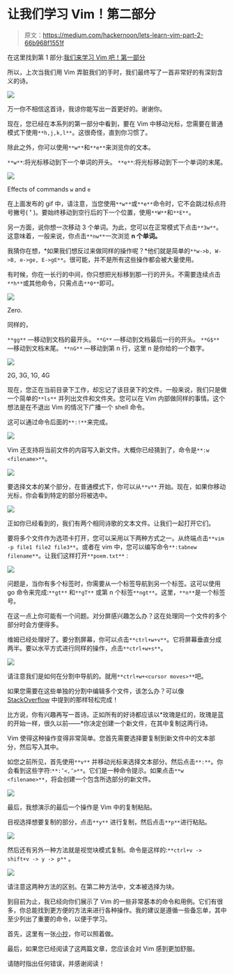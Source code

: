 # 让我们学习 Vim！第二部分

> 原文：<https://medium.com/hackernoon/lets-learn-vim-part-2-66b968f1551f>

在这里找到第 1 部分:[我们来学习 Vim 吧！第一部分](https://hackernoon.com/lets-learn-vim-part-1-4752116637b4)

所以，上次当我们用 Vim 弄脏我们的手时，我们最终写了一首非常好的有深刻含义的诗。

![](img/a76193f0d20221e7dfa5cb90efeb5c45.png)

万一你不相信这首诗，我谅你能写出一首更好的。谢谢你。

现在，您已经在本系列的第一部分中看到，要在 Vim 中移动光标，您需要在普通模式下使用`**h,j,k,l**`。这很奇怪，直到你习惯了。

除此之外，你可以使用`**w**`和`**e**`来浏览你的文本。

`**w**`:将光标移动到下一个单词的开头。
`**e**`:将光标移动到下一个单词的末尾。

![](img/8e988c32b528bc2b5862991113b03abc.png)

Effects of commands `w` and `e`

在上面发布的 gif 中，请注意，当您使用`**w**`或`**e**`命令时，它不会跳过标点符号撇号( **'** )。要始终移动到空行后的下一个位置，使用`**W**`和`**E**`。

另一方面，说你想一次移动 3 个单词。为此，您可以在正常模式下点击`**3w**`。这意味着，一般来说，你点击`**nw**`一次浏览 **n 个单词。**

我猜你在想，*如果我们想反过来做同样的操作呢？*他们就是简单的`**w->b, W->B, e->ge, E->gE**`。很可能，并不是所有这些操作都会被大量使用。

有时候，你在一长行的中间，你只想把光标移到那一行的开头。不需要连续点击`**h**`或其他命令，只需点击`**0**`即可。

![](img/6e837c5ff72f58c06df0638d4b831ee1.png)

Zero.

同样的，

`**gg**` —移动到文档的最开头。
`**G**` —移动到文档最后一行的开头。
`**G$**` —移动到文档末尾。
`**nG**` —移动到第 n 行，这里 n 是你给的一个数字。

![](img/7d97b550bdd1a7a6bb4ef6744b7de721.png)

2G, 3G, 1G, 4G

现在，您正在当前目录下工作，却忘记了该目录下的文件。一般来说，我们只是做一个简单的`**ls**` 并列出文件和文件夹。您可以在 Vim 内部做同样的事情。这个想法是在不退出 Vim 的情况下广播一个 shell 命令。

这可以通过命令后面的`**:!**`来完成。

![](img/8713f07dd2adfa7da43a90f079bd6259.png)

Vim 还支持将当前文件的内容写入新文件。大概你已经猜到了，命令是`**:w <filename>**`。

![](img/ff25a20bc36f4884e2b17932c75865d4.png)

要选择文本的某个部分，在普通模式下，你可以从`**v**` 开始。现在，如果你移动光标，你会看到特定的部分将被选中。

![](img/95986f36e9f40f4c3c40ed726b587a6f.png)

正如你已经看到的，我们有两个相同诗歌的文本文件。让我们一起打开它们。

要将多个文件作为选项卡打开，您可以采用以下两种方式之一。从终端点击`**vim -p file1 file2 file3**`。或者在 vim 中，您可以编写命令`**:tabnew filename**`。让我们这样打开`**poem.txt**` :

![](img/1dc0b57bd83beed3699e8354492e7708.png)

问题是，当你有多个标签时，你需要从一个标签导航到另一个标签。这可以使用 go 命令来完成:`**gt**` 和`**gT**` 或第 n 个标签`**ngt**`。这里，`**n**`是一个标签号。

在这一点上你可能有一个问题。对分屏感兴趣怎么办？这在处理同一个文件的多个部分时会方便得多。

维姆已经处理好了。要分割屏幕，你可以点击`**ctrl+w+v**`。它将屏幕垂直分成两半。要以水平方式进行同样的操作，点击`**ctrl+w+s**`。

![](img/497d6517ad92a7e5bde0a6841bd22a24.png)

请注意我们是如何在分割中导航的。就用`**ctrl+w+<cursor moves>**`吧。

如果您需要在这些单独的分割中编辑多个文件，该怎么办？可以像 [StackOverflow](https://vi.stackexchange.com/questions/64/is-it-possible-to-split-vim-window-to-view-multiple-files-at-once) 中提到的那样轻松完成！

比方说，你有兴趣再写一首诗。正如所有的好诗都应该以*玫瑰是红的，玫瑰是蓝的开始一样，很久以前——*你决定创建一个新文件，在其中复制这两行诗。

Vim 使得这种操作变得非常简单。您首先需要选择要复制到新文件中的文本部分，然后写入其中。

如您之前所见，首先使用`**v**` 并移动光标来选择文本部分。然后点击`**:**`。你会看到这些字符:`**:’<,’>**`。它们是一种命令提示。如果点击`**w <filename>**`，将会创建一个包含所选部分的新文件。

![](img/92aae9865547c02af0a400a89522f8d6.png)

最后，我想演示的最后一个操作是 Vim 中的复制粘贴。

目视选择想要复制的部分，点击`**y**` 进行复制，然后点击`**p**`进行粘贴。

![](img/53d487275075904cc58f58b0500ddeb5.png)

然后还有另外一种方法就是视觉块模式复制。命令是这样的:`**ctrl+v -> shift+v -> y -> p**` 。

![](img/2a6b27f2cfd69e3237122cfab33acc35.png)

请注意这两种方法的区别。在第二种方法中，文本被选择为块。

到目前为止，我已经向你们展示了 Vim 的一些非常基本的命令和用例。它们有很多，你总能找到更方便的方法来进行各种操作。我的建议是遵循一些备忘单，其中至少列出了重要的命令，以便于学习。

首先，这里有一张[小抄](https://web.archive.org/web/20161221161539/http://bullium.com/support/vim.html#move)，你可以照着做。

最后，如果您已经阅读了这两篇文章，您应该会对 Vim 感到更加舒服。

请随时指出任何错误，并感谢阅读！